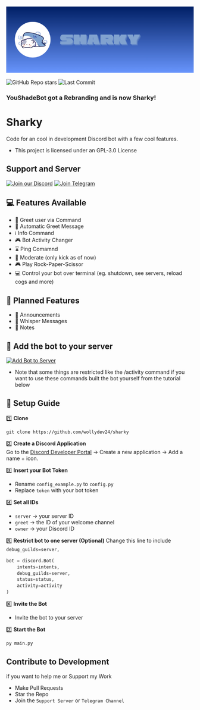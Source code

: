 ![Banner](https://github.com/WollyDev24/Sharky/blob/main/resources/Sharky.png?raw=true)

![GitHub Repo stars](https://img.shields.io/github/stars/WollyDev24/Sharky?style=for-the-badge)
![Last Commit](https://img.shields.io/github/last-commit/WollyDev24/Sharky?style=for-the-badge)

### YouShadeBot got a Rebranding and is now Sharky!

# Sharky
Code for an cool in development Discord bot with a few cool features. 
- This project is licensed under an GPL-3.0 License

## Support and Server
[![Join our Discord](https://img.shields.io/badge/Discord-Join%20Chat-5865F2?logo=discord&logoColor=white&style=for-the-badge)](https://discord.gg/bapB8zz7VY)
[![Join Telegram](https://img.shields.io/badge/Telegram-Join%20Channel-26A5E4?logo=telegram&logoColor=white&style=for-the-badge)](https://t.me/SharkyUpdates)

## 💻 Features Available
- 🙍 Greet user via Command
- 👋 Automatic Greet Message
- ℹ️ Info Command
- 🎮 Bot Activity Changer
- ⌛ Ping Comamnd
- 🛑 Moderate (only kick as of now)
- 🎮 Play Rock-Paper-Scissor
- 💻 Control your bot over terminal (eg. shutdown, see servers, reload cogs and more)

## 💾 Planned Features
- 📣 Announcements
- 🤫 Whisper Messages
- 📒 Notes 

## 📌 Add the bot to your server
[![Add Bot to Server](https://img.shields.io/badge/Add%20Bot-Invite-blue?style=for-the-badge&logo=discord&logoColor=white)](https://discord.com/oauth2/authorize?client_id=1410735946374053918&permissions=8&integration_type=0&scope=bot)
- Note that some things are restricted like the /activity command if you want to use these commands built the bot yourself from the tutorial below

## 🚀 Setup Guide

1️⃣ **Clone**  
```
git clone https://github.com/wollydev24/sharky
```


2️⃣ **Create a Discord Application**  
Go to the [Discord Developer Portal](https://discord.com/developers/applications) → Create a new application → Add a name + icon.

3️⃣ **Insert your Bot Token**  
- Rename `config_example.py` to `config.py`  
- Replace `token` with your bot token

4️⃣ **Set all IDs**  
- `server` → your server ID  
- `greet` → the ID of your welcome channel  
- `owner` → your Discord ID  

5️⃣ **Restrict bot to one server (Optional)**
Change this line to include ``debug_guilds=server,``

```python
bot = discord.Bot(
    intents=intents,
    debug_guilds=server,
    status=status,
    activity=activity
)
```

6️⃣ **Invite the Bot**  
- Invite the bot to your server

7️⃣ **Start the Bot**
```bash
py main.py
```

## Contribute to Development
if you want to help me or Support my Work
- Make Pull Requests
- Star the Repo
- Join the `Support Server` or `Telegram Channel`
